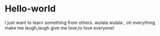 # Hello-world
I just want to learn something from others.
wulala wulala , oh everything make me laugh,laugh give me love,to love everyone!
